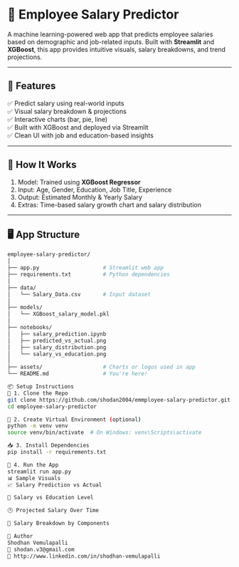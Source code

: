 # 💼 Employee Salary Predictor

A machine learning-powered web app that predicts employee salaries based on demographic and job-related inputs. Built with **Streamlit** and **XGBoost**, this app provides intuitive visuals, salary breakdowns, and trend projections.

---

## 🚀 Features

✅ Predict salary using real-world inputs  
✅ Visual salary breakdown & projections  
✅ Interactive charts (bar, pie, line)  
✅ Built with XGBoost and deployed via Streamlit  
✅ Clean UI with job and education-based insights  

---

## 🧠 How It Works

1. Model: Trained using **XGBoost Regressor**  
2. Input: Age, Gender, Education, Job Title, Experience  
3. Output: Estimated Monthly & Yearly Salary  
4. Extras: Time-based salary growth chart and salary distribution

---

## 🖥️ App Structure

```bash
employee-salary-predictor/
│
├── app.py                    # Streamlit web app
├── requirements.txt          # Python dependencies
│
├── data/
│   └── Salary_Data.csv       # Input dataset
│
├── models/
│   └── XGBoost_salary_model.pkl
│
├── notebooks/
│   ├── salary_prediction.ipynb
│   ├── predicted_vs_actual.png
│   ├── salary_distribution.png
│   └── salary_vs_education.png
│
├── assets/                   # Charts or logos used in app 
└── README.md                 # You're here!

📦 Setup Instructions
🔧 1. Clone the Repo
git clone https://github.com/shodan2004/emmployee-salary-predictor.git
cd employee-salary-predictor

🐍 2. Create Virtual Environment (optional)
python -m venv venv
source venv/bin/activate  # On Windows: venv\Scripts\activate

📥 3. Install Dependencies
pip install -r requirements.txt

🚪 4. Run the App
streamlit run app.py
📊 Sample Visuals
📈 Salary Prediction vs Actual

🧠 Salary vs Education Level

🕒 Projected Salary Over Time

🥧 Salary Breakdown by Components

👤 Author
Shodhan Vemulapalli
📧 shodan.v3@gmail.com
🔗 http://www.linkedin.com/in/shodhan-vemulapalli


